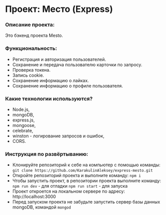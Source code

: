 # Проект: Место (Express)

### Описание проекта:
Это бэкенд проекта Mesto.

### Функциональность:
- Регистрация и авторизация пользователей.
- Сохранение и передача пользователю карточки по запросу.
- Проверка токена.
- Запись cookie.
- Сохранение информацию о лайках.
- Сохранение информацию о профиле пользователя.

### Какие технологии используются?
- Node.js,
- mongoDB,
- express.js,
- mongoose,
- celebrate,
- winston - логирование запросов и ошибок,
- CORS.

### Инструкция по развёртыванию:
- Клонируйте репозиторий к себе на компьютер с помощью команды:
`git clone https://github.com/KarakulinAleksey/express-mesto.git`
- Откройте репозиторий проекта и выполните команду:
`npm i`
- Чтобы запустить проект, в репозитории проекта выполните команду:
`npm run dev` - для отладки
`npm run start` - для запуска
- Проект откроется на локальном сервере по адресу: http://localhost:3000
- Перед запуском проекта не забудьте запустить сервер базы данных mongoDB, командой `mongod`
